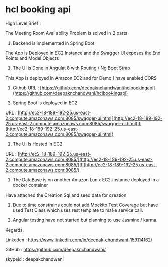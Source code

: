 # hcl booking api
High Level Brief :

The Meeting Room Availability Problem is solved in 2 parts

1. Backend is implemented in Spring Boot

The App is Deployed in EC2 Instance and the Swagger UI exposes the End Points and Model Objects

1. The UI is Done in Angulat 8 with Routing / Ng Boot Strap

This App is deployed in Amazon EC2 and for Demo I have enabled CORS

1. Github URL : [https://github.com/deepaknchandwani/hclbookingapi](https://github.com/deepaknchandwani/hclbookingapi)

1. Spring Boot is deployed in EC2

 URL : [http://ec2-18-189-192-25.us-east-2.compute.amazonaws.com:8085/swagger-ui.html](http://ec2-18-189-192-25.us-east-2.compute.amazonaws.com:8085/swagger-ui.html)[l](http://ec2-18-189-192-25.us-east-2.compute.amazonaws.com:8085/swagger-ui.html)

 

1. The UI Is Hosted in EC2

 URL : [http://ec2-18-189-192-25.us-east-2.compute.amazonaws.com:8085/](http://ec2-18-189-192-25.us-east-2.compute.amazonaws.com:8085/)[l](http://ec2-18-189-192-25.us-east-2.compute.amazonaws.com:8085/)

1. The DataBase is on another Amazon Lunix EC2 instance deployed in a docker container

Have attached the Creation Sql and seed data for creation

1. Due to time constrains could not add Mockito Test Coverage but have used Test Class which uses rest template to make service call.

1. Angular testing have not started but planning to use Jasmine / karma.

Regards.

Linkeden : https://www.linkedin.com/in/deepak-chandwani-159114162/

GitHub   : https://github.com/deepaknchandwani/

skypeid  : deepakchandwani
